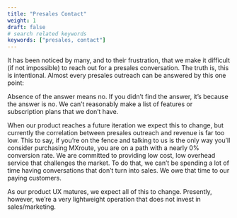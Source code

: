 ```yaml
---
title: "Presales Contact"
weight: 1
draft: false
# search related keywords
keywords: ["presales, contact"]
---
```


It has been noticed by many, and to their frustration, that we make it difficult (if not impossible) to reach out for a presales conversation. The truth is, this is intentional. Almost every presales outreach can be answered by this one point:

Absence of the answer means no. If you didn’t find the answer, it’s because the answer is no. We can’t reasonably make a list of features or subscription plans that we don’t have.

When our product reaches a future iteration we expect this to change, but currently the correlation between presales outreach and revenue is far too low. This to say, if you’re on the fence and talking to us is the only way you’ll consider purchasing MXroute, you are on a path with a nearly 0% conversion rate. We are committed to providing low cost, low overhead service that challenges the market. To do that, we can’t be spending a lot of time having conversations that don’t turn into sales. We owe that time to our paying customers.

As our product UX matures, we expect all of this to change. Presently, however, we’re a very lightweight operation that does not invest in sales/marketing.